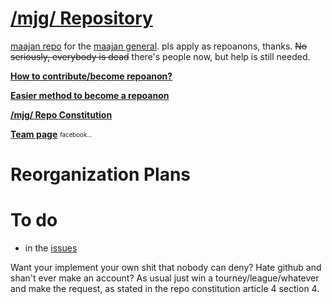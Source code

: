 # [/mjg/ Repository](https://repo.riichi.moe)

[maajan repo](https://repo.riichi.moe) for the [maajan general](https://boards.4channel.org/vg/catalog#s=mjg). pls apply as repoanons, thanks. ~~No seriously, everybody is dead~~ there's people now, but help is still needed.

[**How to contribute/become repoanon?**](https://github.com/vg-mjg/mjg-repo/blob/master/CONTRIBUTING.md)

[**Easier method to become a repoanon**](https://drive.google.com/file/d/1feviU9YQ4o773XEDeZHyjKugNoM1hTgA/view)

[**/mjg/ Repo Constitution**](https://github.com/vg-mjg/mjg-repo/blob/master/CONSTITUTION.md)

[**Team page**](https://github.com/orgs/vg-mjg/teams/repoanons) <sub><sup>facebook...</sup></sub>

# Reorganization Plans

# To do
- in the [issues](https://github.com/vg-mjg/mjg-repo/issues)

Want your implement your own shit that nobody can deny? Hate github and shan't ever make an account? As usual just win a tourney/league/whatever and make the request, as stated in the repo constitution article 4 section 4.
